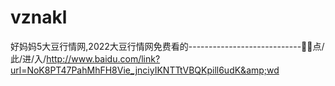 # vznakl
好妈妈5大豆行情网,2022大豆行情网免费看的----------------------------👬👬点/此/进/入/http://www.baidu.com/link?url=NoK8PT47PahMhFH8Vie_jnciyIKNTTtVBQKpill6udK&amp;wd

